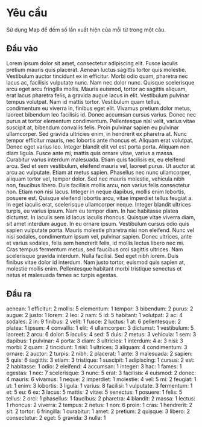 # Yêu cầu
Sử dụng Map để đếm số lần xuất hiện của mỗi từ trong một câu.

## Đầu vào
Lorem ipsum dolor sit amet, consectetur adipiscing elit. Fusce iaculis pretium mauris quis placerat. Aenean luctus sagittis tortor quis molestie. Vestibulum auctor tincidunt ex in efficitur. Morbi odio quam, pharetra nec lacus ac, facilisis vulputate nunc. Nam nec dolor nunc. Quisque scelerisque arcu eget arcu fringilla mollis. Mauris euismod, tortor ac sagittis aliquam, erat lacus pharetra felis, a gravida augue lacus in elit. Vestibulum pulvinar tempus volutpat. Nam id mattis tortor. Vestibulum quam tellus, condimentum eu viverra in, finibus eget elit. Vivamus pretium dolor metus, laoreet bibendum leo facilisis id. Donec accumsan cursus varius. Donec nec purus at tortor elementum condimentum. Pellentesque nisl velit, varius vitae suscipit at, bibendum convallis felis. Proin pulvinar sapien eu pulvinar ullamcorper. Sed gravida ultricies enim, in hendrerit ex pharetra at. Nunc tempor efficitur mauris, nec lobortis ante rhoncus et. Aliquam erat volutpat. Donec eget varius leo. Integer blandit elit vel est porta porta. Aliquam non diam ligula. Fusce ante mi, mattis quis ornare vitae, varius a massa. Curabitur varius interdum malesuada. Etiam quis facilisis ex, eu eleifend arcu. Sed et sem vestibulum, eleifend mauris vel, laoreet purus. Ut auctor at arcu ac vulputate. Etiam at metus sapien. Phasellus nec nunc ullamcorper, aliquam tortor vel, tempor dolor. Sed nec mauris molestie, vehicula nibh non, faucibus libero. Duis facilisis mollis arcu, non varius felis consectetur non. Etiam non nisi lacus. Integer in neque dapibus, mollis enim lobortis, posuere est. Quisque eleifend lobortis arcu, vitae imperdiet tellus feugiat a. In eget iaculis erat, scelerisque ullamcorper neque. Integer blandit ultrices turpis, eu varius ipsum. Nam eu tempor diam. In hac habitasse platea dictumst. In iaculis sem id lacus iaculis rhoncus. Quisque vitae viverra diam, sit amet interdum augue. In eu ornare ipsum. Vestibulum cursus odio quis sapien vulputate porta. Mauris molestie pharetra nisi non eleifend. Nunc vel nisi sodales, condimentum ipsum vel, pulvinar sapien. Donec ultrices, ante et varius sodales, felis sem hendrerit felis, id mollis lectus libero nec mi. Cras tempus fermentum metus, sed faucibus orci sagittis ultrices. Nam scelerisque gravida interdum. Nulla facilisi. Sed eget nibh lorem. Duis finibus vitae dolor id interdum. Nam justo tortor, euismod quis sapien at, molestie mollis enim. Pellentesque habitant morbi tristique senectus et netus et malesuada fames ac turpis egestas.
## Đầu ra
aenean: 1
efficitur: 2
mollis: 5
elementum: 1
tempor: 3
bibendum: 2
purus: 2
augue: 2
justo: 1
lorem: 2
leo: 2
nam: 5
id: 5
habitant: 1
volutpat: 2
ac: 4
sodales: 2
in: 9
finibus: 2
velit: 1
fusce: 2
luctus: 1
at: 6
pellentesque: 2
platea: 1
ipsum: 4
convallis: 1
elit: 4
ullamcorper: 3
dictumst: 1
vestibulum: 5
laoreet: 2
arcu: 6
dolor: 5
iaculis: 4
sed: 5
duis: 2
metus: 3
vehicula: 1
sem: 3
dapibus: 1
pulvinar: 4
porta: 3
diam: 3
ultricies: 1
interdum: 4
a: 3
nisi: 3
morbi: 2
quam: 2
tincidunt: 1
nisl: 1
ultrices: 3
aliquam: 4
condimentum: 3
ornare: 2
auctor: 2
turpis: 2
nibh: 2
placerat: 1
ante: 3
malesuada: 2
sapien: 5
quis: 6
sagittis: 3
etiam: 3
tristique: 1
suscipit: 1
adipiscing: 1
cursus: 2
est: 2
habitasse: 1
odio: 2
eleifend: 4
accumsan: 1
integer: 3
hac: 1
fames: 1
egestas: 1
nec: 7
scelerisque: 3
nunc: 5
erat: 3
facilisis: 4
euismod: 2
donec: 4
mauris: 6
vivamus: 1
neque: 2
imperdiet: 1
molestie: 4
vel: 5
mi: 2
feugiat: 1
ut: 1
enim: 3
lobortis: 3
ligula: 1
varius: 8
facilisi: 1
vulputate: 3
fermentum: 1
et: 5
eu: 6
ex: 3
lacus: 5
mattis: 2
vitae: 5
senectus: 1
posuere: 1
felis: 5
tellus: 2
orci: 1
phasellus: 1
faucibus: 2
pharetra: 4
blandit: 2
massa: 1
lectus: 1
rhoncus: 2
viverra: 2
tempus: 2
netus: 1
non: 6
proin: 1
cras: 1
hendrerit: 2
sit: 2
tortor: 6
fringilla: 1
curabitur: 1
amet: 2
pretium: 2
quisque: 3
libero: 2
consectetur: 2
eget: 5
gravida: 3
nulla: 1
